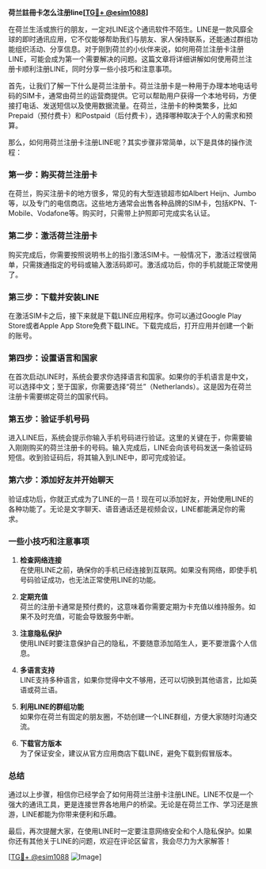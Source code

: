 **荷兰註冊卡怎么注册line[[TG💪+ @esim1088](https://t.me/s/esim1088)]**

在荷兰生活或旅行的朋友，一定对LINE这个通讯软件不陌生。LINE是一款风靡全球的即时通讯应用，它不仅能够帮助我们与朋友、家人保持联系，还能通过群组功能组织活动、分享信息。对于刚到荷兰的小伙伴来说，如何用荷兰注册卡注册LINE，可能会成为第一个需要解决的问题。这篇文章将详细讲解如何使用荷兰注册卡顺利注册LINE，同时分享一些小技巧和注意事项。

首先，让我们了解一下什么是荷兰注册卡。荷兰注册卡是一种用于办理本地电话号码的SIM卡，通常由荷兰的运营商提供。它可以帮助用户获得一个本地号码，方便接打电话、发送短信以及使用数据流量。在荷兰，注册卡的种类繁多，比如Prepaid（预付费卡）和Postpaid（后付费卡），选择哪种取决于个人的需求和预算。

那么，如何用荷兰注册卡注册LINE呢？其实步骤非常简单，以下是具体的操作流程：

### **第一步：购买荷兰注册卡**
在荷兰，购买注册卡的地方很多，常见的有大型连锁超市如Albert Heijn、Jumbo等，以及专门的电信商店。这些地方通常会出售各种品牌的SIM卡，包括KPN、T-Mobile、Vodafone等。购买时，只需带上护照即可完成实名认证。

### **第二步：激活荷兰注册卡**
购买完成后，你需要按照说明书上的指引激活SIM卡。一般情况下，激活过程很简单，只需拨通指定的号码或输入激活码即可。激活成功后，你的手机就能正常使用了。

### **第三步：下载并安装LINE**
在激活SIM卡之后，接下来就是下载LINE应用程序。你可以通过Google Play Store或者Apple App Store免费下载LINE。下载完成后，打开应用并创建一个新的账号。

### **第四步：设置语言和国家**
在首次启动LINE时，系统会要求你选择语言和国家。如果你的手机语言是中文，可以选择中文；至于国家，你需要选择“荷兰”（Netherlands）。这是因为在荷兰注册卡需要绑定荷兰的国家代码。

### **第五步：验证手机号码**
进入LINE后，系统会提示你输入手机号码进行验证。这里的关键在于，你需要输入刚刚购买的荷兰注册卡的号码。输入完成后，LINE会向该号码发送一条验证码短信。收到验证码后，将其输入到LINE中，即可完成验证。

### **第六步：添加好友并开始聊天**
验证成功后，你就正式成为了LINE的一员！现在可以添加好友，开始使用LINE的各种功能了。无论是文字聊天、语音通话还是视频会议，LINE都能满足你的需求。

### **一些小技巧和注意事项**

1. **检查网络连接**  
   在使用LINE之前，确保你的手机已经连接到互联网。如果没有网络，即使手机号码验证成功，也无法正常使用LINE的功能。

2. **定期充值**  
   荷兰的注册卡通常是预付费的，这意味着你需要定期为卡充值以维持服务。如果不及时充值，可能会导致服务中断。

3. **注意隐私保护**  
   使用LINE时要注意保护自己的隐私，不要随意添加陌生人，更不要泄露个人信息。

4. **多语言支持**  
   LINE支持多种语言，如果你觉得中文不够用，还可以切换到其他语言，比如英语或荷兰语。

5. **利用LINE的群组功能**  
   如果你在荷兰有固定的朋友圈，不妨创建一个LINE群组，方便大家随时沟通交流。

6. **下载官方版本**  
   为了保证安全，建议从官方应用商店下载LINE，避免下载到假冒版本。

### **总结**

通过以上步骤，相信你已经学会了如何用荷兰注册卡注册LINE。LINE不仅是一个强大的通讯工具，更是连接世界各地用户的桥梁。无论是在荷兰工作、学习还是旅游，LINE都能为你带来便利和乐趣。

最后，再次提醒大家，在使用LINE时一定要注意网络安全和个人隐私保护。如果你还有其他关于LINE的问题，欢迎在评论区留言，我会尽力为大家解答！

[[TG💪+ @esim1088](https://t.me/s/esim1088) ![Image](https://i.postimg.cc/4NQfJmqS/Snipaste-2025-05-13-00-14-12.png)]